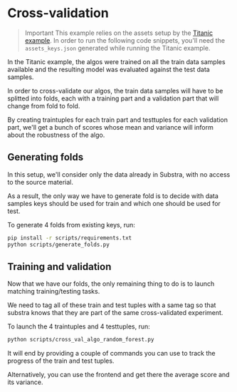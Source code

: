 # Cross-validation

> Important
> This example relies on the assets setup by the [Titanic example](../titanic/README.md). In order to run the following
code snippets, you'll need the `assets_keys.json` generated while running the Titanic example.

In the Titanic example, the algos were trained on all the train data samples available and the resulting model was
evaluated against the test data samples.

In order to cross-validate our algos, the train data samples will have to be splitted into folds, each with a training
part and a validation part that will change from fold to fold.

By creating traintuples for each train part and testtuples for each validation part, we'll get a bunch of scores whose
mean and variance will inform about the robustness of the algo.

## Generating folds

In this setup, we'll consider only the data already in Substra, with no access to the source material.

As a result, the only way we have to generate fold is to decide with data samples keys should be used for train and
which one should be used for test.

To generate 4 folds from existing keys, run:

```sh
pip install -r scripts/requirements.txt
python scripts/generate_folds.py
```

## Training and validation

Now that we have our folds, the only remaining thing to do is to launch matching training/testing tasks.

We need to tag all of these train and test tuples with a same tag so that substra knows that they are part of the same
cross-validated experiment.

To launch the 4 traintuples and 4 testtuples, run:
```sh
python scripts/cross_val_algo_random_forest.py
```

It will end by providing a couple of commands you can use to track the progress of the train and test tuples.

Alternatively, you can use the frontend and get there the average score and its variance.
